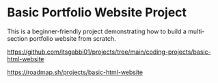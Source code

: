# Basic Portfolio Website Project

This is a beginner-friendly project demonstrating how to build a multi-section portfolio website from scratch.

https://github.com/itsgabbi01/projects/tree/main/coding-projects/basic-html-website

https://roadmap.sh/projects/basic-html-website
